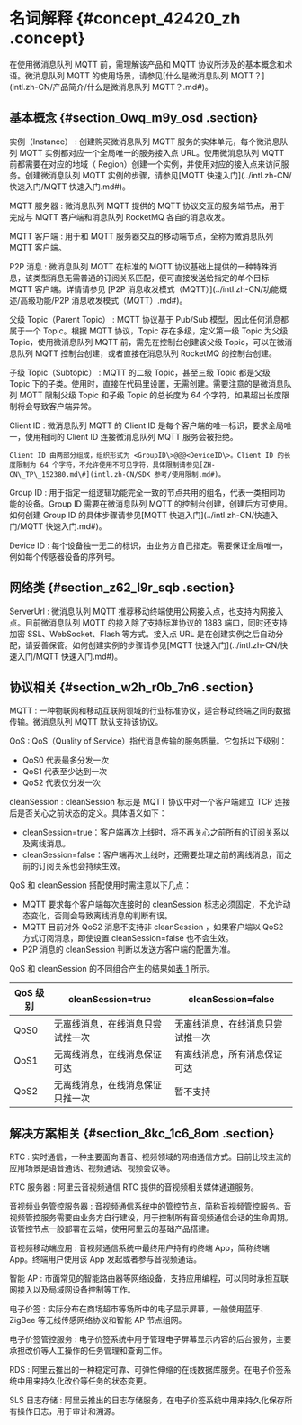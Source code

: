 # 名词解释 {#concept_42420_zh .concept}

在使用微消息队列 MQTT 前，需理解该产品和 MQTT 协议所涉及的基本概念和术语。微消息队列 MQTT 的使用场景，请参见[什么是微消息队列 MQTT？](intl.zh-CN/产品简介/什么是微消息队列 MQTT？.md#)。

## 基本概念 {#section_0wq_m9y_osd .section}

 实例（Instance）
 :   创建购买微消息队列 MQTT 服务的实体单元，每个微消息队列 MQTT 实例都对应一个全局唯一的服务接入点 URL。使用微消息队列 MQTT 前都需要在对应的地域（ Region）创建一个实例，并使用对应的接入点来访问服务。创建微消息队列 MQTT 实例的步骤，请参见[MQTT 快速入门](../intl.zh-CN/快速入门/MQTT 快速入门.md#)。

  MQTT 服务器
 :    微消息队列 MQTT 提供的 MQTT 协议交互的服务端节点，用于完成与 MQTT 客户端和消息队列 RocketMQ 各自的消息收发。

  MQTT 客户端
 :   用于和 MQTT 服务器交互的移动端节点，全称为微消息队列 MQTT 客户端。

  P2P 消息
 :    微消息队列 MQTT 在标准的 MQTT 协议基础上提供的一种特殊消息，该类型消息无需普通的订阅关系匹配，便可直接发送给指定的单个目标 MQTT 客户端。详情请参见 [P2P 消息收发模式（MQTT）](../intl.zh-CN/功能概述/高级功能/P2P 消息收发模式（MQTT）.md#)。

  父级 Topic（Parent Topic）
 :   MQTT 协议基于 Pub/Sub 模型，因此任何消息都属于一个 Topic。根据 MQTT 协议，Topic 存在多级，定义第一级 Topic 为父级 Topic，使用微消息队列 MQTT 前，需先在控制台创建该父级 Topic，可以在微消息队列 MQTT 控制台创建，或者直接在消息队列 RocketMQ 的控制台创建。

  子级 Topic（Subtopic）
 :   MQTT 的二级 Topic，甚至三级 Topic 都是父级 Topic 下的子类。使用时，直接在代码里设置，无需创建。需要注意的是微消息队列 MQTT 限制父级 Topic 和子级 Topic 的总长度为 64 个字符，如果超出长度限制将会导致客户端异常。

  Client ID
 :    微消息队列 MQTT 的 Client ID 是每个客户端的唯一标识，要求全局唯一，使用相同的 Client ID 连接微消息队列 MQTT 服务会被拒绝。

    Client ID 由两部分组成，组织形式为 <GroupID\>@@@<DeviceID\>。Client ID 的长度限制为 64 个字符，不允许使用不可见字符，具体限制请参见[ZH-CN\_TP\_152380.md\#](intl.zh-CN/SDK 参考/使用限制.md#)。

  Group ID
 :   用于指定一组逻辑功能完全一致的节点共用的组名，代表一类相同功能的设备。Group ID 需要在微消息队列 MQTT 的控制台创建，创建后方可使用。如何创建 Group ID 的具体步骤请参见[MQTT 快速入门](../intl.zh-CN/快速入门/MQTT 快速入门.md#)。

  Device ID
 :   每个设备独一无二的标识，由业务方自己指定。需要保证全局唯一，例如每个传感器设备的序列号。

 ## 网络类 {#section_z62_l9r_sqb .section}

 ServerUrl
 :    微消息队列 MQTT 推荐移动终端使用公网接入点，也支持内网接入点。目前微消息队列 MQTT 的接入除了支持标准协议的 1883 端口，同时还支持加密 SSL、WebSocket、Flash 等方式。接入点 URL 是在创建实例之后自动分配，请妥善保管。如何创建实例的步骤请参见[MQTT 快速入门](../intl.zh-CN/快速入门/MQTT 快速入门.md#)。

 ## 协议相关 {#section_w2h_r0b_7n6 .section}

 MQTT
 :   一种物联网和移动互联网领域的行业标准协议，适合移动终端之间的数据传输。微消息队列 MQTT 默认支持该协议。

  QoS
 :   QoS（Quality of Service）指代消息传输的服务质量。它包括以下级别：

-   QoS0 代表最多分发一次
-   QoS1 代表至少达到一次
-   QoS2 代表仅分发一次

  cleanSession
 :    cleanSession 标志是 MQTT 协议中对一个客户端建立 TCP 连接后是否关心之前状态的定义。具体语义如下：

-    cleanSession=true：客户端再次上线时，将不再关心之前所有的订阅关系以及离线消息。
-    cleanSession=false：客户端再次上线时，还需要处理之前的离线消息，而之前的订阅关系也会持续生效。

 QoS 和 cleanSession 搭配使用时需注意以下几点：

-   MQTT 要求每个客户端每次连接时的 cleanSession 标志必须固定，不允许动态变化，否则会导致离线消息的判断有误。
-   MQTT 目前对外 QoS2 消息不支持非 cleanSession ，如果客户端以 QoS2 方式订阅消息，即使设置 cleanSession=false 也不会生效。
-   P2P 消息的 cleanSession 判断以发送方客户端的配置为准。

QoS 和 cleanSession 的不同组合产生的结果如[表 1](#table_7gm_rsn_o4j) 所示。

|QoS 级别|cleanSession=true|cleanSession=false|
|------|-----------------|------------------|
|QoS0|无离线消息，在线消息只尝试推一次|无离线消息，在线消息只尝试推一次|
|QoS1|无离线消息，在线消息保证可达|有离线消息，所有消息保证可达|
|QoS2|无离线消息，在线消息保证只推一次|暂不支持|

## 解决方案相关 {#section_8kc_1c6_8om .section}

 RTC
 :   实时通信，一种主要面向语音、视频领域的网络通信方式。目前比较主流的应用场景是语音通话、视频通话、视频会议等。

  RTC 服务器
 :   阿里云音视频通信 RTC 提供的音视频相关媒体通道服务。

  音视频业务管控服务器
 :   音视频通信系统中的管控节点，简称音视频管控服务。音视频管控服务需要由业务方自行建设，用于控制所有音视频通信会话的生命周期。该管控节点一般部署在云端，使用阿里云的基础产品搭建。

  音视频移动端应用
 :   音视频通信系统中最终用户持有的终端 App，简称终端 App。终端用户使用该 App 发起或者参与音视频通话。

  智能 AP
 :   市面常见的智能路由器等网络设备，支持应用编程，可以同时承担互联网接入以及局域网设备控制等工作。

  电子价签
 :   实际分布在商场超市等场所中的电子显示屏幕，一般使用蓝牙、ZigBee 等无线传感网络协议和智能 AP 节点组网。

  电子价签管控服务
 :   电子价签系统中用于管理电子屏幕显示内容的后台服务，主要承担改价等人工操作的任务管理和查询工作。

  RDS
 :   阿里云推出的一种稳定可靠、可弹性伸缩的在线数据库服务。在电子价签系统中用来持久化改价等任务的状态变更。

  SLS 日志存储
 :   阿里云推出的日志存储服务，在电子价签系统中用来持久化保存所有操作日志，用于审计和溯源。

 

